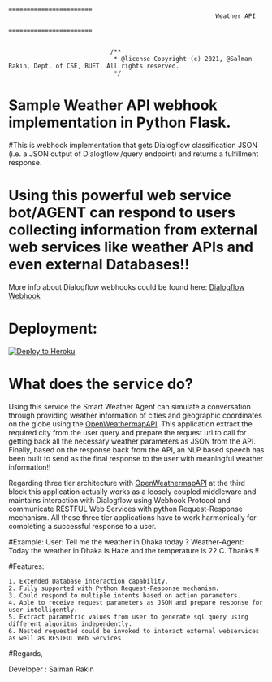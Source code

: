 

														=======================
														     Weather API
														=======================

														
								/**
								 * @license Copyright (c) 2021, @Salman Rakin, Dept. of CSE, BUET. All rights reserved.
								 */											



# Sample Weather API webhook implementation in Python Flask.

#This is  webhook implementation that gets Dialogflow classification JSON (i.e. a JSON output of Dialogflow /query endpoint) 
and returns a fulfillment response.

# Using this powerful web service bot/AGENT can respond to users collecting information from external web services like weather APIs and even external Databases!!

More info about Dialogflow webhooks could be found here:
[Dialogflow Webhook](https://dialogflow.com/docs/fulfillment#webhook)

# Deployment:
[![Deploy to Heroku](https://www.herokucdn.com/deploy/button.svg)](https://heroku.com/deploy)

# What does the service do?

Using this service the Smart Weather Agent can simulate a conversation through providing weather information of cities and geographic coordinates on the globe
using the [OpenWeathermapAPI](https://openweathermap.org/api). This application extract the required city from the user query and prepare the request url to call 
for getting back all the necessary weather parameters as JSON from the API. Finally, based on the response back from the API, an NLP based speech has been built 
to send as the final response to the user with meaningful weather information!!

Regarding three tier architecture with [OpenWeathermapAPI](https://openweathermap.org/api)  at the third block this application actually works as a loosely coupled middleware and maintains interaction with Dialogflow using Webhook Protocol 
and communicate RESTFUL Web Services with python Request-Response mechanism. All these three tier applications have to work harmonically 
for completing a successful response to a user.

#Example:
User: Tell me the weather in Dhaka today  ? 
Weather-Agent: Today the weather in Dhaka is Haze and the temperature is 22 C. Thanks !! 

#Features:

	1. Extended Database interaction capability.
	2. Fully supported with Python Request-Response mechanism.
	3. Could respond to multiple intents based on action parameters.
	4. Able to receive request parameters as JSON and prepare response for user intelligently. 
	5. Extract parametric values from user to generate sql query using different algoritms independently. 
	6. Nested requested could be invoked to interact external webservices as well as RESTFUL Web Services.

	

#Regards, 

Developer : Salman Rakin

	

